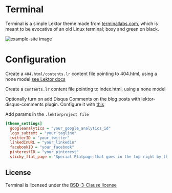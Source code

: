 # Terminal

Terminal is a simple Lektor theme made from [terminallabs.com](https://terminallabs.com), which is meant to be evocative of an old Linux terminal; boxy and green on black.

![example-site image](https://github.com/terminal-labs/lektor-theme-terminal/blob/master/images/page_with_subnav.png)

# Configuration

Create a `404.html/contents.lr` content file pointing to 404.html, using a none model [see Lektor docs](https://www.getlektor.com/docs/guides/error-pages)

Create a `contents.lr` content file pointing to index.html, using a none model

Optionally turn on add Disqus Comments on the blog posts with lektor-disqus-comments plugin. Configure it with [this](https://github.com/lektor/lektor-disqus-comments#lektor-disqus-comments)

Add params in the `.lektorproject file`

```ini
[theme_settings]
  googleanalytics = "your_google_analytics_id"
  logo_subtext = "your tagline"
  twitterID = "your_twitter"
  linkedInURL = "your_linkedin"
  facebookID = "your_facebook"
  pinterestID = "your_pinterest"
  sticky_flat_page = "Special Flatpage that goes in the top right by the Social Buttons!"
```


## License

Terminal is licensed under the [BSD-3-Clause license](LICENSE.md)
